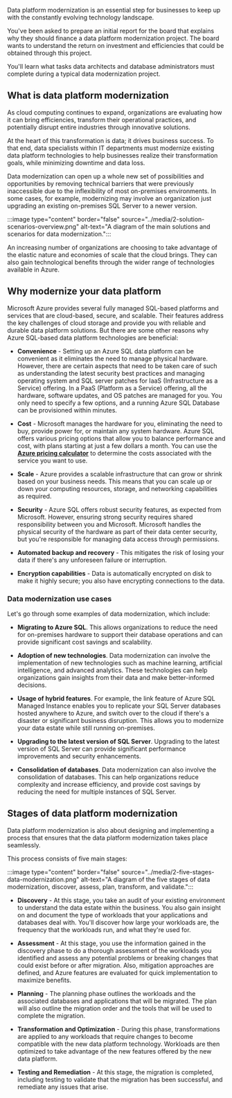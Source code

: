 Data platform modernization is an essential step for businesses to keep up with the constantly evolving technology landscape. 

You've been asked to prepare an initial report for the board that explains why they should finance a data platform modernization project. The board wants to understand the return on investment and efficiencies that could be obtained through this project.

You'll learn what tasks data architects and database administrators must complete during a typical data modernization project.

## What is data platform modernization

As cloud computing continues to expand, organizations are evaluating how it can bring efficiencies, transform their operational practices, and potentially disrupt entire industries through innovative solutions.

At the heart of this transformation is data; it drives business success. To that end, data specialists within IT departments must modernize existing data platform technologies to help businesses realize their transformation goals, while minimizing downtime and data loss.

Data modernization can open up a whole new set of possibilities and opportunities by removing technical barriers that were previously inaccessible due to the inflexibility of most on-premises environments. In some cases, for example, modernizing may involve an organization just upgrading an existing on-premises SQL Server to a newer version.

:::image type="content" border="false" source="../media/2-solution-scenarios-overview.png" alt-text="A diagram of the main solutions and scenarios for data modernization.":::

An increasing number of organizations are choosing to take advantage of the elastic nature and economies of scale that the cloud brings. They can also gain technological benefits through the wider range of technologies available in Azure.

## Why modernize your data platform

Microsoft Azure provides several fully managed SQL-based platforms and services that are cloud-based, secure, and scalable. Their features address the key challenges of cloud storage and provide you with reliable and durable data platform solutions. But there are some other reasons why Azure SQL-based data platform technologies are beneficial:

- **Convenience** - Setting up an Azure SQL data platform can be convenient as it eliminates the need to manage physical hardware. However, there are certain aspects that need to be taken care of such as understanding the latest security best practices and managing operating system and SQL server patches for IaaS (Infrastructure as a Service) offering. In a PaaS (Platform as a Service) offering, all the hardware, software updates, and OS patches are managed for you. You only need to specify a few options, and a running Azure SQL Database can be provisioned within minutes. 

- **Cost** - Microsoft manages the hardware for you, eliminating the need to buy, provide power for, or maintain any system hardware. Azure SQL offers various pricing options that allow you to balance performance and cost, with plans starting at just a few dollars a month. You can use the [**Azure pricing calculator**](https://azure.microsoft.com/pricing/calculator/) to determine the costs associated with the service you want to use.

- **Scale** - Azure provides a scalable infrastructure that can grow or shrink based on your business needs. This means that you can scale up or down your computing resources, storage, and networking capabilities as required.

- **Security** - Azure SQL offers robust security features, as expected from Microsoft. However, ensuring strong security requires shared responsibility between you and Microsoft. Microsoft handles the physical security of the hardware as part of their data center security, but you're responsible for managing data access through permissions.

- **Automated backup and recovery** - This mitigates the risk of losing your data if there's any unforeseen failure or interruption.

- **Encryption capabilities** - Data is automatically encrypted on disk to make it highly secure; you also have encrypting connections to the data.

### Data modernization use cases

Let's go through some examples of data modernization, which include:

- **Migrating to Azure SQL**. This allows organizations to reduce the need for on-premises hardware to support their database operations and can provide significant cost savings and scalability.

- **Adoption of new technologies**. Data modernization can involve the implementation of new technologies such as machine learning, artificial intelligence, and advanced analytics. These technologies can help organizations gain insights from their data and make better-informed decisions.

- **Usage of hybrid features**. For example, the link feature of Azure SQL Managed Instance enables you to replicate your SQL Server databases hosted anywhere to Azure, and switch over to the cloud if there's a disaster or significant business disruption. This allows you to modernize your data estate while still running on-premises.

- **Upgrading to the latest version of SQL Server**. Upgrading to the latest version of SQL Server can provide significant performance improvements and security enhancements. 

- **Consolidation of databases**. Data modernization can also involve the consolidation of databases. This can help organizations reduce complexity and increase efficiency, and provide cost savings by reducing the need for multiple instances of SQL Server.

## Stages of data platform modernization

Data platform modernization is also about designing and implementing a process that ensures that the data platform modernization takes place seamlessly.

This process consists of five main stages:

:::image type="content" border="false" source="../media/2-five-stages-data-modernization.png" alt-text="A diagram of the five stages of data modernization, discover, assess, plan, transform, and validate.":::

- **Discovery** - At this stage, you take an audit of your existing environment to understand the data estate within the business. You also gain insight on and document the type of workloads that your applications and databases deal with. You'll discover how large your workloads are, the frequency that the workloads run, and what they're used for.

- **Assessment** - At this stage, you use the information gained in the discovery phase to do a thorough assessment of the workloads you identified and assess any potential problems or breaking changes that could exist before or after migration. Also, mitigation approaches are defined, and Azure features are evaluated for quick implementation to maximize benefits.

- **Planning** - The planning phase outlines the workloads and the associated databases and applications that will be migrated. The plan will also outline the migration order and the tools that will be used to complete the migration.

- **Transformation and Optimization** - During this phase, transformations are applied to any workloads that require changes to become compatible with the new data platform technology. Workloads are then optimized to take advantage of the new features offered by the new data platform.

- **Testing and Remediation** - At this stage, the migration is completed, including testing to validate that the migration has been successful, and remediate any issues that arise.
